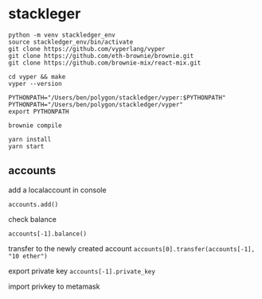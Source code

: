 # stackleger

```
python -m venv stackledger_env
source stackledger_env/bin/activate
git clone https://github.com/vyperlang/vyper
git clone https://github.com/eth-brownie/brownie.git
git clone https://github.com/brownie-mix/react-mix.git

cd vyper && make
vyper --version

PYTHONPATH="/Users/ben/polygon/stackledger/vyper:$PYTHONPATH"
PYTHONPATH="/Users/ben/polygon/stackledger/vyper"
export PYTHONPATH

brownie compile

yarn install
yarn start
```

## accounts

add a localaccount in console

`accounts.add()`

check balance

`accounts[-1].balance()`

transfer to the newly created account
`accounts[0].transfer(accounts[-1], "10 ether") `

export private key
`accounts[-1].private_key`

import privkey to metamask